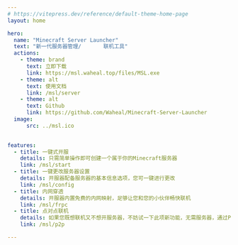 ```yaml
---
# https://vitepress.dev/reference/default-theme-home-page
layout: home

hero:
  name: "Minecraft Server Launcher"
  text: "新一代服务器管理/       联机工具"
  actions:
    - theme: brand
      text: 立即下载
      link: https://msl.waheal.top/files/MSL.exe
    - theme: alt
      text: 使用文档
      link: /msl/server
    - theme: alt
      text: Github
      link: https://github.com/Waheal/Minecraft-Server-Launcher
  image: 
      src: ../msl.ico
      

features:
  - title: 一键式开服
    details: 只需简单操作即可创建一个属于你的Minecraft服务器
    link: /msl/start
  - title: 一键更改服务器设置
    details: 开服器配备服务器的基本信息选项，您可一键进行更改
    link: /msl/config
  - title: 内网穿透
    details: 开服器内置免费的内网映射，足够让您和您的小伙伴畅快联机
    link: /msl/frpc
  - title: 点对点联机
    details: 如果您既想联机又不想开服务器，不妨试一下此项新功能，无需服务器，通过P2P的方式进行局域网联机
    link: /msl/p2p

---
```


<style>:root {
  --vp-home-hero-name-color: transparent;
  --vp-home-hero-name-background: -webkit-linear-gradient(120deg, #0d96d7, rgba(180,59,241,0.98));

  --vp-home-hero-image-background-image: linear-gradient(#4eb4f8 40%, rgba(197,123,238,0.98) 50%);
  --vp-home-hero-image-filter: blur(44px);
}

@media (min-width: 640px) {
  :root {
    --vp-home-hero-image-filter: blur(56px);
  }
}

@media (min-width: 960px) {
  :root {
    --vp-home-hero-image-filter: blur(56px);
  }
}
</style>